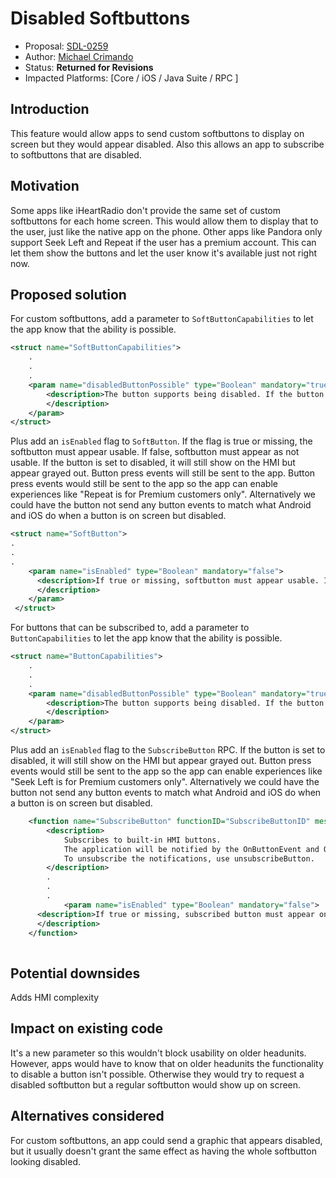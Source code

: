 
# Disabled Softbuttons

* Proposal: [SDL-0259](0259-DisabledSoftbuttons.md)
* Author: [Michael Crimando](https://github.com/MichaelCrimando)
* Status: **Returned for Revisions**
* Impacted Platforms: [Core / iOS / Java Suite / RPC ]

## Introduction

This feature would allow apps to send custom softbuttons to display on screen but they would appear disabled.
Also this allows an app to subscribe to softbuttons that are disabled.

## Motivation
Some apps like iHeartRadio don't provide the same set of custom softbuttons for each home screen.
This would allow them to display that to the user, just like the native app on the phone.  Other apps like Pandora only support Seek Left and Repeat if the user has a premium account. This can let them show the buttons and let the user know it's available just not right now.

## Proposed solution

For custom softbuttons, add a parameter to `SoftButtonCapabilities` to let the app know that the ability is possible.
```xml
<struct name="SoftButtonCapabilities">
    .
    .
    .
    <param name="disabledButtonPossible" type="Boolean" mandatory="true">
        <description>The button supports being disabled. If the button is set to disabled, it will still show on the HMI but appear grayed out.
        </description>
    </param>
</struct>
```

Plus add an `isEnabled` flag to `SoftButton`. If the flag is true or missing, the softbutton must appear usable. If false, softbutton must appear as not usable. If the button is set to disabled, it will still show on the HMI but appear grayed out. Button press events will still be sent to the app.  Button press events would still be sent to the app so the app can enable experiences like "Repeat is for Premium customers only". Alternatively we could have the button not send any button events to match what Android and iOS do when a button is on screen but disabled.
```xml
<struct name="SoftButton">
.
.
.
    <param name="isEnabled" type="Boolean" mandatory="false">
      <description>If true or missing, softbutton must appear usable. If false, softbutton must appear as not usable.
      </description>
    </param>
 </struct>
```

For buttons that can be subscribed to, add a parameter to `ButtonCapabilities` to let the app know that the ability is possible.
```xml
<struct name="ButtonCapabilities">
    .
    .
    .
    <param name="disabledButtonPossible" type="Boolean" mandatory="true">
        <description>The button supports being disabled. If the button is set to disabled, it will still show on the HMI but appear grayed out.
        </description>
    </param>
</struct>

```

Plus add an `isEnabled` flag to the `SubscribeButton` RPC.  If the button is set to disabled, it will still show on the HMI but appear grayed out. Button press events would still be sent to the app so the app can enable experiences like "Seek Left is for Premium customers only". Alternatively we could have the button not send any button events to match what Android and iOS do when a button is on screen but disabled.

```xml
    <function name="SubscribeButton" functionID="SubscribeButtonID" messagetype="request" since="1.0">
        <description>
            Subscribes to built-in HMI buttons.
            The application will be notified by the OnButtonEvent and OnButtonPress.
            To unsubscribe the notifications, use unsubscribeButton.
        </description>
        .
        .
        .
            <param name="isEnabled" type="Boolean" mandatory="false">
      <description>If true or missing, subscribed button must appear on screen (if applicable) and usable. If false, softbutton must appear on screen (if applicable) and not usable.  Button press events will still be sent to the app.
      </description>
    </function>
    
```

## Potential downsides

Adds HMI complexity

## Impact on existing code

It's a new parameter so this wouldn't block usability on older headunits. However, apps would have to know that on older headunits the functionality to disable a button isn't possible. Otherwise they would try to request a disabled softbutton but a regular softbutton would show up on screen.

## Alternatives considered

For custom softbuttons, an app could send a graphic that appears disabled, but it usually doesn't grant the same effect as having the whole softbutton looking disabled.
